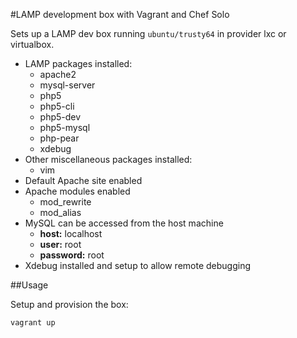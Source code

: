 #LAMP development box with Vagrant and Chef Solo

Sets up a LAMP dev box running `ubuntu/trusty64` in provider lxc or virtualbox.

- LAMP packages installed:
	- apache2
	- mysql-server
	- php5
	- php5-cli
	- php5-dev
	- php5-mysql
	- php-pear
  - xdebug
- Other miscellaneous packages installed:
	- vim
- Default Apache site enabled
- Apache modules enabled
	- mod_rewrite
	- mod_alias
- MySQL can be accessed from the host machine
	- **host:** localhost
	- **user:** root
	- **password:** root
- Xdebug installed and setup to allow remote debugging

##Usage

Setup and provision the box:

```
vagrant up
```